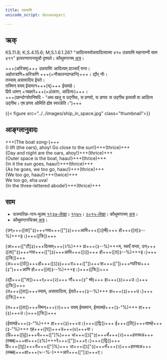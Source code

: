 ```yaml
---
title: उन्नयामि  
unicode_script: devanagari  

---
```


## ऋक्

KS.11.8; K;S.4.15.6; M;S.1.6.1.26? "आदित्यस्योन्नयादित्यात्मा ४१० उन्नयामि महानाम्नी साम ४११" इत्यरण्यगानसूचौ दृश्यते। कौथुमगानम् [अत्र](https://archive.org/details/SamaVedaSanhitaWithSayanabhashyaVolume2SatyavrataSamasrami1876bis_201804/page/n535)।

+++(अरित्रम्)+++ उन्नयामि! आदित्यम् प्राञ्चय्ँ यन्त।  
अहोरात्राणि+अरित्राणि +++(=नौचालनदण्डानि)+++। द्यौर् नौः।  
तस्याम् असावादिय ईयते।  
तस्मिन् वयम् ईयामान+++(य्)+++ ईयामहे।  
प्रिये धामन् +त्र्यक्षारे+++(=ॐकारः, आदित्यः)+++।  
+++(छान्दोग्योपनिषदि - "अथ खलु य उद्गीथः, स प्रणवो, यः प्रणवः स उद्गीथ इत्यसौ वा आदित्य उद्गीथ। एष प्रणव ओमिति ह्येष स्वरन्नेति।")+++

{{< figure src="../../images/ship_in_space.jpg"  class="thumbnail">}}

## आङ्ग्लानुवादः
+++(The boat song-)+++  
{I lift (the oars), ahoy! Go close to the sun!}+++(thrice)+++  
{Day and night are the oars, ahoy!}+++(thrice)+++  
{Outer space is the boat, haau!}+++(thrice)+++  
{In it the sun goes, haau!}+++(thrice)+++  
{As he goes, we too go, haau!}+++(thrice)+++  
{We too go, haau!}+++(twice)+++  
We too go, eha uva!  
{In the three-lettered abode!}+++(thrice)+++

## साम

- पारम्परिक-गान-मूलम् [१९३७-लेखा](https://archive.org/stream/sAmaveda-jaiminIya-paravastu-paramparA-docs/sAmaveda-paravastu-1937#page/n9/mode/1up&sa=D&ust=1542425956421000)। [१९७५](https://archive.org/stream/sAmaveda-jaiminIya-paravastu-paramparA-docs/sAmaveda-paravastu-1975#page/n9/mode/1up&sa=D&ust=1542425956421000)। [२०१५-लेखा](https://archive.org/stream/sAmaveda-jaiminIya-paravastu-paramparA-docs/VIVAAHA%20UPANAYANA%20SAAMAANI#page/n4/mode/1up&sa=D&ust=1542425956422000)। कौथुमगानम् [अत्र](https://archive.org/details/SamaVedaSanhitaWithSayanabhashyaVolume2SatyavrataSamasrami1876bis_201804/page/n535)।
- कौथुमगानचित्रम् [अत्र](https://twitter.com/vaidikabharata/status/1066558555648593921?s=21)।
<div class="audioEmbed"  caption="रामानुजार्यः 1974 " src="https://archive
.org/download/jaiminIya-sAma-gAna-paravastu-tradition-rAmAnuja/unnayAmi.mp3"></div>
<div class="audioEmbed"  caption="गोपालार्यः 2015  " src="https://archive
.org/download/jaiminIya-sAma-gAna-paravastu-tradition-gopAla-2015/unnayAmi.mp3"></div>
<div class="audioEmbed"  caption="गोपालपवनयोर् अनुवचनम् 2015 1x" src="https://archive
.org/download/jaiminIya-sAma-gAna-paravastu-tradition-anuvachanam-gopAla-pavana-2015/unnayAmi.mp3"></div>
<div class="audioEmbed"  caption="गोपालपवनयोर् अनुवचनम् 2015 1.5x" src="https://archive
.org/download/jaiminIya-sAma-gAna-paravastu-tradition-anuvachanam-gopAla-pavana-2015-150p-speed/unnayAmi.mp3"></div>
<div class="audioEmbed"  caption="गोपालपवनयोर् अनुवचनम् 2015 1x" src="https://archive
.org/download/jaiminIya-sAma-gAna-paravastu-tradition-anuvachanam-gopAla-pavana-2015/unnayAmi.mp3"></div>
<div class="audioEmbed"  caption="गोपालपवनयोर् अनुवचनम् 2015 1.5x" src="https://archive
.org/download/jaiminIya-sAma-gAna-paravastu-tradition-anuvachanam-gopAla-pavana-2015-150p-speed/unnayAmi.mp3"></div>

{उन्+++([ता]"३)+++नया+++(["]३)+++आमि+++([ऽ]~~मी~~)+++ हो+++([त]३--%)+++इ।}+++([त्रिः])+++

{आ+++(["टौ]३)+++दित्यम्+++(२%)+++ प्रा+++(३--%)+++म्, च्चय्ँ यन्ता, उन्+++([ता]"३)+++नया+++(["]३)+++आमि+++([ऽ])+++ हो+++([त]३--%)+++इ।}+++([त्रिः])+++  
{अ+++([पो])+++हो+++([ऽ]३)+++रा+++(["])+++त्रा+++(["])+++ण्यरित्रा+++(३")+++आणि हो+++([त]३--%)+++इ।}+++([त्रिः])+++

{द्यौ+++(["ता])+++र्+++(२)+++ णौ+++(३" ~~णो~~)+++ हा+++(३)+++उ।}+++([त्रिः])+++  
{त+++([ता])+++स्याम्, असावादित्य, ईयते+++(३--%)+++ हा+++(३)+++उ।}+++([त्रिः])+++

{त+++([ता])+++स्मिन्+++(२)+++ वयम् ईय्यमान, ईय्यामहे+++(३-"%)+++ हा+++(३)+++उ।}+++([त्रिः])+++

{ईयामहे+++(३-"%)+++ हा+++(३)+++उ।}+++([द्विः])+++ ई+++([ति])+++यामहे+++(३-"%)+++   एह+++([प])+++उ+++(v)+++वा।  
{प्रि+++([पृ])+++ये+++(["]%)+++ धा+++([ऽ]"३)+++मँ+++(२)+++हस्त्र्यअ+++(~~स्यद~~)+++क्षा+++(३%)+++रे+++(["])+++ए।}+++([द्विः])+++  
प्रि+++([पृ])+++ये+++(["]%)+++ धा+++([ऽ]"३)+++मँ+++(२)+++हस्त्र्यअ+++(~~स्यद~~)+++क्षा+++(५--%-)+++आरे+++(["]३)+++ए।